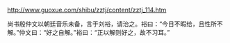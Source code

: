 http://www.guoxue.com/shibu/zztj/content/zztj_114.htm

尚书殷仲文以朝廷音乐未备，言于刘裕，请治之。裕曰：“今日不暇给，且性所不解。”仲文曰：“好之自解。”裕曰：“正以解则好之，故不习耳。”

